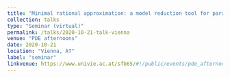 ```yaml
---
title: "Minimal rational approximation: a model reduction tool for parametrized PDEs with resonances"
collection: talks
type: "Seminar (virtual)"
permalink: /talks/2020-10-21-talk-vienna
venue: "PDE afternoons"
date: 2020-10-21
location: "Vienna, AT"
label: "seminar"
linkvenue: https://www.univie.ac.at/sfb65/#!/public/events/pde_afternoon/
---
```


